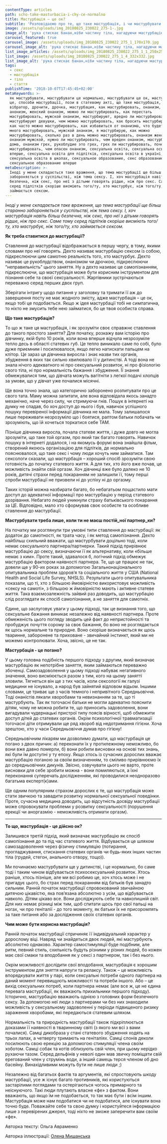 ```yaml
---
contentType: articles
path: scho-take-masturbacia-i-chy-ce-normalno
title: Мастурбація – це ок?
subtitle: 'Розповідаємо про те, що таке мастурбація, і чи мастурбувати - це ок'
image: /assets/uploads/img_20180825_230022_275-1-.jpg
image_alt: 'рука стискає банан,ніби частину тіла, нагадуючи мастурбацію'
carousel_featured: true
carousel_image: /assets/uploads/img_20180825_230022_275_1_170x170.jpg
carousel_image_alt: 'рука стискає банан,ніби частину тіла, нагадуючи мастурбацію'
list_image_articles: /assets/uploads/img_20180825_230022_275_1_1_250x250.jpg
list_image: /assets/uploads/img_20180825_230022_275_1_4_332x332.jpg
list_image_alt: 'рука стискає банан,ніби частину тіла, нагадуючи мастурбацію'
tags:
  - секс
  - мастурбація
  - тіло
  - стаття
publishTime: '2018-10-07T17:45:45+02:00'
metaKeywords: >-
  як мастурбувати, мастурбувати це нормально, мастурбувати це ок, мастурбація
  це, способи мастурбації, пози в статевому акті, що таке мастурбація, що таке
  вібратор, дрочити, дрочка, мастурбация, как мастурбировать, онанизм, ананизм,
  анонизм, женский онанизм, можно ли мастурбировать, как перестать
  мастурбировать, мужской онанизм, мастурбируют, вредно ли мастурбировать, как
  мастурбируют девушки, чем можно мастурбировать, как бросить мастурбировать,
  как часто можно мастурбировать, как избавиться от онанизма, что будет если
  много мастурбировать, мужской ананизм, я мастурбирую, как можно
  мастурбировать, сколько раз в день можно мастурбировать, онанизм женский,
  онанизм мужской, нужно ли мастурбировать, чем вреден онанизм, мастурбировать
  дома, онанизм грех, рукоблудие это грех, грех ли мастурбировать, почему нельзя
  мастурбировать, чем опасен онанизм, сексуальна освіта, сексуальна освіта
  вперше, сексуальна освіта для підлітків, сексуальна освіта в україні,
  сексуальна освіта в школах, сексуальное образование, секс образование,
  сексуальное образование вперше
metaDescription: >-
  Іноді у мене складається таке враження, що тема мастурбації ще більш старанно
  забороняється у суспільстві, ніж тема сексу. І, хоч мастурбація навіть більш
  безпечна, ніж секс, про неї з дітьми говорять рідше, ніж про секс. Саме тому
  серед підлітків скоріше висміють того/ту, хто мастурбує, ніж того/ту, хто
  займається сексом.
---
```

_Іноді у мене складається таке враження, що тема мастурбації ще більш старанно забороняється у суспільстві, ніж тема сексу. І, хоч мастурбація навіть більш безпечна, ніж секс, про неї з дітьми говорять рідше, ніж про секс. Саме тому серед підлітків скоріше висміють того/ту, хто мастурбує, ніж того/ту, хто займається сексом._

**Як треба ставитися до мастурбації?**

Ставлення до мастурбації відображається в першу чергу, в тому, якими словами про неї говорять. Дехто називає мастурбацію сексом із собою, підкреслюючи цим самотню реальність того, хто мастурбує. Дехто називає це рукоблудством, онанізмом чи дрочкою, підкреслюючи “неправильність” цього заняття. Ну а дехто називає це самопізнанням, підкреслюючи, що мастурбація може бути корисним інструментом для пізнання себе та своєї сексуальності. Жартівники зустрічаються переважно серед перших двох груп.

Зберігати інтригу щодо питання у заголовку та тримати її аж до завершення посту не має жодного змісту, адже мастурбація – це ок, якщо тобі це подобається. Якщо ж ідея мастурбації тобі не симпатична, то ніхто не змусить тебе нею займатися, бо це твоя особиста справа.

**Що таке мастурбація?**

То що ж таке ця мастурбація, і як зрозуміти своє справжнє ставлення до такого простого заняття? Для початку, розкажу вам історію про дівчинку, якій було 10 років, коли вона вперше відчула незрозуміле тепло десь в області статевих губ. Це тепло виникало саме по собі, було дуже приємним і посилювалося, якщо легко натискати пальцем на клітор. Це зараз ця дівчинка виросла і знає назви тих органів, збудження в яких так сильно хвилювало її у дитинстві. А тоді вона не знала нічого адекватного ні про сексуальний розвиток, ні про фізіологію свого тіла, ні про нормальність бажання і збудження. Її знання обмежувалися тим, що дівчата можуть вагітніти з легкої подачі хлопців за умови, що у дівчат уже почалися місячні.

Ще вона точно знала, що категорично заборонено розпитувати про це свого тата. Маму можна запитати, але вона відповідала якось занадто механічно, наче через силу, чи стримуючи гнів. Пошук в інтернеті на думку не спадав, бо хоч доступ до нього і був, навичок успішного пошуку перевіреної інформації дівчинка не мала. Тому залишалося лише переживати незрозуміло що і боятися, раптом батьки побачать чи зрозуміють, що їй хочеться торкатися себе ТАМ.

Пізніше дівчинка виросла, почала статеве життя, і дуже довго не могла зрозуміти, що таке той оргазм, про який так багато говорять. Навичок пошуку в інтернеті додалося, і на якомусь форумі вона знайшла фільм, створений якоюсь організацією для підлітків, де нормально пояснювалося, що таке секс і чому люди хочуть ним займатися. Там сексологи сказали, що мастурбація – хороший спосіб зрозуміти свою готовність до початку статевого життя. А для тих, хто його вже почав, це можливість знайти свій оргазм. Хоч дівчинці вже було далеко не 10 років, дитячі страхи перед покаранням не залишили її, тому перші спроби мастурбації не призвели ні до успіху ні до оргазму.

Таких історій можна назбирати багато, бо небагатьом пощастило мати доступ до адекватної інформації про мастурбацію у період статевого дозрівання. Небагато людей уникнули страху батьківського покарання за ЦЕ. Відповідно, мало хто сформував своє особисте та особливе ставлення до мастурбації.

**Мастурбувати треба лише, коли ти не маєш постій\_ної партнер\_ки?**

На початку ми розглянули три умовні типи ставлення до мастурбації: як додаток до самотності, як трата часу, і як метод самопізнання. Дехто найбільш схильний вважати, що мастурбувати доцільно тоді, коли немає сексуального партнера/партнерки. Такий підхід прирівнює мастурбацію до сексу, визначаючи її як альтернативу, коли «більше немає з ким». Проте такий, здавалося б, логічний підхід обмежує мастурбацію фактором наявності партнера. Те, що це працює не так, довели ще у 90-их роках за допомогою Загальнонаціонального опитувальника проблем здоров’я та соціального життя у США (National Health and Social Life Survey, NHSLS). Результати цього опитувальника показали, що ті, хто з більшою ймовірністю використовує можливість «сексу на самоті», з більшою ж ймовірністю мають і активне статеве життя. Така взаємозалежність зайвий раз доводить, що мастурбацію слід розглядати як спосіб самопізнання, а не заняття для самотніх.

Єдине, що заслуговує уваги у цьому підході, так це визнання того, що сексуальне бажання виникає незалежно від наявності партнера. Проте обмеженість цього погляду зводить цей факт до непристойності та пробуджує почуття сорому за своє бажання, бо воно не розглядається як щось нормальне та природне. Воно скоріше визначається як щось тваринне, заборонене та приховане - звичайний інстинкт, який ми не можемо контролювати. Хоча, звісно, це не так.

**Мастурбація - це погано?**

У цьому головна подібність першого підходу з другим, який визначає мастурбацію як непотрібне заняття, яким займаються переважно збоченці. Самозадоволення у цьому підході набуває негативного значення, воно висміюється разом з тим, кого на цьому занятті зловили. Тягнеться він ще з тих часів, коли сексології як галузі медицини не існувало, а народ був зайнятий відловом відьом.  Іншими словами, це триває ще з часів темного і непривітного Середньовіччя. Тоді онаністів лякали хворобами та невизнанням за те, що ті мастурбують. Так як тогочасні батьки не могли адекватно пояснити дітям, чому не можна робити те, що приносить задоволення, вони вигадували чудернацькі пристрої типу поясів вірності, щоб обмежити доступ дітей до статевих органів. Окрім психологічної травматизації тогочасні діти отримували ще ряд хвороб від недотримання гігієни. Хоча зрештою, хто у часи Середньовіччя думав про гігієну!

Середньовічним лікарям ми дозволимо думати, що мастурбація це погано з двох причин: а) переконати їх у протилежному неможливо, бо вони вже давно померли, б) вони робили висновки на основі тих знань, які були їм доступні у ту епоху. Якщо хтось із сучасних дорослих вважає мастурбацію поганою за своїм визначенням, то сміливо прирівнюємо їх до середньовічних дикунів. Звісно, озвучувати цього не варто, проте висновки для себе зробити можна - вони помиляються, а їхні переконання суперечать дослідженням, які проводилися неодноразово багатьма експерт(к)ами.

Ще одним популярним страхом дорослих є те, що мастурбація може стати звичкою та завадити розвитку нормальної сексуальної поведінки. Проте, сучасна медицина доводить, що відсутність досвіду мастурбації може спровокувати проблеми у розвитку сексуальності (порушення ерекції чи аноргазмію - неможливість отримати оргазм). 

- - -

**То що, мастурбація - це дійсно ок?**

Залишився третій підхід, який визначає мастурбацію як спосіб самопізнання до та під час статевого життя. Відбувається це шляхом самозадоволення через фізичну стимуляцію (потирання, прогладжування, стискання статевих органів чи будь-яких інших частин тіла (грудей, стегон, анального отвору, тощо)).

Ми починаємо мастурбувати ще у дитинстві, і це нормально, бо саме тоді і таким чином відбувається психосексуальний розвиток. Хтось раніше, хтось пізніше, але ми всі робимо це, хоч хтось може і не пригадує цього, бо страх перед покаранням від батьків був занадто сильним. Ранній початок мастурбації спровокований звичайною дитячою цікавістю, яка пов’язана абсолютно з усім, що відбувається навколо. Дітям цікаво все. Вони досліджують себе та навколишній світ. Для них немає різниці між тим, щоб спитати щось про свої пальці на ногах, чи про геніталії - до того моменту, як батьки їх не присоромлять за таке питання або за дослідження своїх статевих органів.

**Чим може бути корисна мастурбація?**

Ранній початок мастурбації спричиняє її індивідуальний характер у дорослому віці. Навряд чи знайдеться двоє людей, які мастурбують абсолютно однаково. Характер самостимуляції буде подібним, але ритм, певний стиль, схильність будуть різними у різних людей, бо кожен має свої смаки та вподобання як у сексі з партнером, так і без нього.

Окрім можливості дослідити свої вподобання, мастурбація є хорошим інструментом для зняття напруги та релаксу. Також – це можливість впорядкувати життя у парі, коли сексуальні потреби одного партнера на даний момент перевищують можливості та потреби іншого. Або – це вихід сексуальних потреб, коли партнера немає (але все ж, це не єдина перевага мастурбації, як вважають прихильники першого підходу). Історично, мастурбацію вважають однією з головних форм безпечного сексу. За допомогою неї люди з партнерами чи без них знаходили можливість у сексуальному задоволенні у періоди підвищеного ризику зараження хворобами, які передаються статевим шляхом. 

Нормальність та природність мастурбації також підкріплюється доказами її наявності в тваринному світі (з якого ми всі з вами почалися). Самці дикобраза у стані статевого збудження ходять на трьох лапах, а четверту тримають на геніталіях. Самці слонів деколи посилюють свою ерекцію за допомогою стимуляції члена своїм хоботом. Самці собак та котів облизують свій член, при цьому нерідко рухаючи тазом. Серед дельфінів у неволі один мав звичку поміщати свій ерегований член у струмінь води,  а інший самець терся членом об дно басейну. Винахідливими можуть бути не лише люди ;)

Незалежно від багатьох фактів та аргументів, які спростовують шкоду мастурбації, усе ж існує багато противників, які користуються застарілими поглядами та остерігаються чогось примарного та неіснуючого. Такі люди плутають власне «фе» з фактом. Вони вважають, що якщо їм не подобається, то так має бути і всім іншим. Мастурбація може нам подобатися чи не подобатися, але існувати вона точно буде. Поважайте себе та свою думку і користуйтеся інформацією лише з перевірених джерел, тоді ніхто не зможе заперечити вам своїм «фе».



Aвторка тексту: Ольга Авраменко

Авторка іллюстрації: [Олена Мишанська](https://www.instagram.com/Olena_myshanska/)
